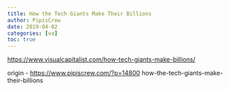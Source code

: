 ```yaml
---
title: How the Tech Giants Make Their Billions
author: PipisCrew
date: 2019-04-02
categories: [va]
toc: true
---
```


https://www.visualcapitalist.com/how-tech-giants-make-billions/

origin - https://www.pipiscrew.com/?p=14800 how-the-tech-giants-make-their-billions